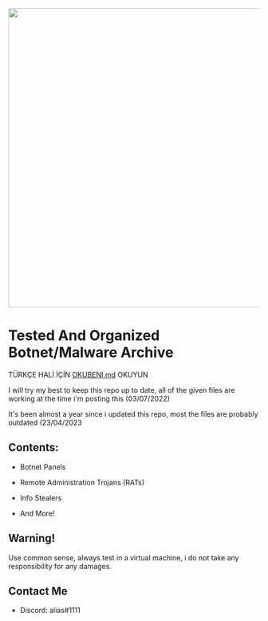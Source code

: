 <img src="banner.jpg" width="600">

# Tested And Organized Botnet/Malware Archive
TÜRKÇE HALİ İÇİN [OKUBENI.md](https://github.com/MaliFolder/WORKING-Botnet-RAT-Archive/blob/main/OKUBENI.md) OKUYUN

I will try my best to keep this repo up to date, all of the given files are working at the time i'm posting this (03/07/2022)

It's been almost a year since i updated this repo, most the files are probably outdated (23/04/2023


## Contents:


- Botnet Panels

- Remote Administration Trojans (RATs)

- Info Stealers

- And More!
## Warning!

Use common sense, always test in a virtual machine, i do not take any responsibility for any damages.
## Contact Me

- Discord: alias#1111

    
